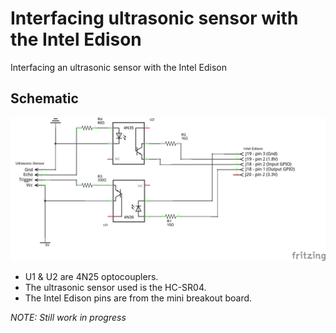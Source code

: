 # Interfacing ultrasonic sensor with the Intel Edison
Interfacing an ultrasonic sensor with the Intel Edison

## Schematic
![Schematic](/Schematic/Schematic_esquema.jpg?raw=true "Schematic")

* U1 & U2 are 4N25 optocouplers.
* The ultrasonic sensor used is the HC-SR04.
* The Intel Edison pins are from the mini breakout board.

*NOTE: Still work in progress*